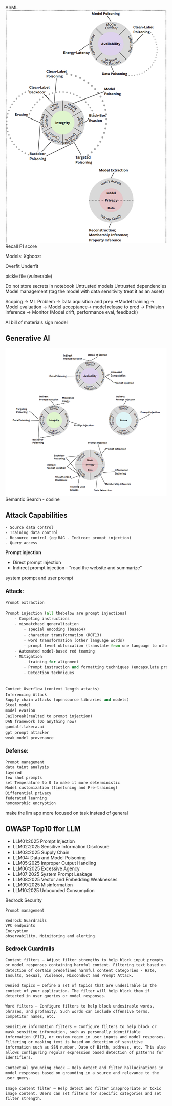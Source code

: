 AI/ML
![alt text](image-3.png)
Recall
F1 score

Models:
	Xgboost


Overfit
Underfit

pickle file (vulnerable)

Do not store secrets in notebook
Untrusted models
Untrusted dependencies
Model management (tag the model with data sensitivity treat it as an asset) 

Scoping -> ML Problem -> Data aquisition and prep ->Model training -> Model evaluation -> Model acceptance-> model release to prod -> Privision inference -> Monitor (Model drift, performance eval, feedback)

AI bill of materials
sign model


## Generative AI

![alt text](image-4.png)
Semantic Search - cosine 

## Attack Capabilities
	- Source data control
	- Training data control
	- Resource control (eg:RAG - Indirect prompt injection)
	- Query access

**Prompt injection**
- Direct prompt injection
- Indirect prompt injection - "read the website and summarize"


system prompt and user prompt


### Attack:
```python
Prompt extraction

Prompt injection (all thebelow are prompt injections)
	- Competing instructions
	- mismatchesd generalization
		- special encoding (base64)
		- character transformation (ROT13)
		- word transformation (other language words)
		- prompt level obfuscation (translate from one language to other)
	- Automated model-based red teaming
	- Mitigation
		- training for alignment
		- Prompt instruction and formatting techniques (encapsulate prompt, put explicit instruction to ignore jailbreaking instructions, recency bias, etc)
		- Detection techniques


Context Overflow (context length attacks)
Inferencing Attack
Supply chain attacks (opensource libraries and models)
Steal model
model evasion
Jailbreak(realted to prompt injection)
DAN framework (Do anything now)
gandalf.lakera.ai
gpt prompt attacker
weak model provenance
```



### Defense:
```
Prompt management
data taint analysis
layered 
few shot prompts
set Temperature to 0 to make it more deterministic
Model customization (finetuning and Pre-training)
Differential privacy
federated learning
homomorphic encryption
```



make the llm app more focused on task instead of general 

## OWASP Top10 ffor LLM

- LLM01:2025 Prompt Injection
- LLM02:2025 Sensitive Information Disclosure
- LLM03:2025 Supply Chain
- LLM04: Data and Model Poisoning
- LLM05:2025 Improper Output Handling
- LLM06:2025 Excessive Agency
- LLM07:2025 System Prompt Leakage
- LLM08:2025 Vector and Embedding Weaknesses
- LLM09:2025 Misinformation
- LLM10:2025 Unbounded Consumption

Bedrock Security
```
Prompt management

Bedrock Guardrails
VPC endpoints
Encryption
observability, Moinitoring and alerting

```

### Bedrock Guardrails
```
Content filters – Adjust filter strengths to help block input prompts or model responses containing harmful content. Filtering text based on detection of certain predefined harmful content categories - Hate, Insults, Sexual, Violence, Misconduct and Prompt Attack.

Denied topics – Define a set of topics that are undesirable in the context of your application. The filter will help block them if detected in user queries or model responses.

Word filters – Configure filters to help block undesirable words, phrases, and profanity. Such words can include offensive terms, competitor names, etc.

Sensitive information filters – Configure filters to help block or mask sensitive information, such as personally identifiable information (PII), or custom regex in user inputs and model responses. Filtering or masking text is based on detection of sensitive information such as SSN number, Date of Birth, address, etc. This also allows configuring regular expression based detection of patterns for identifiers.

Contextual grounding check – Help detect and filter hallucinations in model responses based on grounding in a source and relevance to the user query.

Image content filter – Help detect and filter inappropriate or toxic image content. Users can set filters for specific categories and set filter strength.
```


